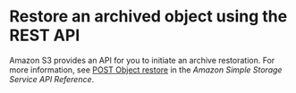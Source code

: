 # Restore an archived object using the REST API<a name="restoring-objects-rest"></a>

Amazon S3 provides an API for you to initiate an archive restoration\. For more information, see [POST Object restore](https://docs.aws.amazon.com/AmazonS3/latest/API/RESTObjectPOSTrestore.html) in the *Amazon Simple Storage Service API Reference*\.